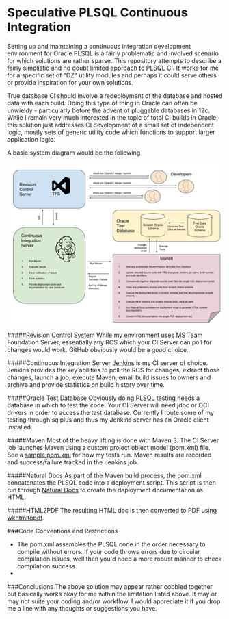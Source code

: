 # Speculative PLSQL Continuous Integration
Setting up and maintaining a continuous integration development environment for Oracle PLSQL is a fairly problematic and involved scenario for which solutions are rather sparse.  This repository attempts to describe a fairly simplistic and no doubt limited approach to PLSQL CI.  It works for me for a specific set of "DZ" utility modules and perhaps it could serve others or provide inspiration for your own solutions.

True database CI should involve a redeployment of the database and hosted data with each build.  Doing this type of thing in Oracle can often be unwieldy - particularly before the advent of pluggable databases in 12c.  While I remain very much interested in the topic of total CI builds in Oracle, this solution just addresses CI development of a small set of independent logic, mostly sets of  generic utility code which functions to support larger application logic.

A basic system diagram would be the following

![PLSQL_CI_Flow](readme1.png)

#####Revision Control System
While my environment uses MS Team Foundation Server, essentially any RCS which your CI Server can poll for changes would work.  GitHub obviously would be a good choice.

#####Continuous Integration Server
[Jenkins](https://jenkins-ci.org/) is my CI server of choice.   Jenkins provides the key abilities to poll the RCS for changes, extract those changes, launch a job, execute Maven, email build issues to owners and archive and provide statistics on build history over time.  

#####Oracle Test Database
Obviously doing PLSQL testing needs a database in which to test the code.  Your CI Server will need jdbc or OCI drivers in order to access the test database.  Currently I route some of my testing through sqlplus and thus my Jenkins server has an Oracle client installed.

#####Maven
Most of the heavy lifting is done with Maven 3.  The CI Server job launches Maven using a custom project object model (pom.xml) file.  See a [sample pom.xml](/pom.xml) for how my tests run.  Maven results are recorded and success/failure tracked in the Jenkins job.

#####Natural Docs
As part of the Maven build process, the pom.xml concatenates the PLSQL code into a deployment script.  This script is then run through [Natural Docs](http://www.naturaldocs.org/) to create the deployment documentation as HTML.

#####HTML2PDF
The resulting HTML doc is then converted to PDF using [wkhtmltopdf](http://wkhtmltopdf.org/).

###Code Conventions and Restrictions
* The pom.xml assembles the PLSQL code in the order necessary to compile without errors.  If your code throws errors due to circular compilation issues, well then you'd need a more robust manner to check compilation success.<br/>
* 

###Conclusions
The above solution may appear rather cobbled together but basically works okay for me within the limitation listed above.  It may or may not suite your coding and/or workflow.  I would appreciate it if you drop me a line with any thoughts or suggestions you have.
